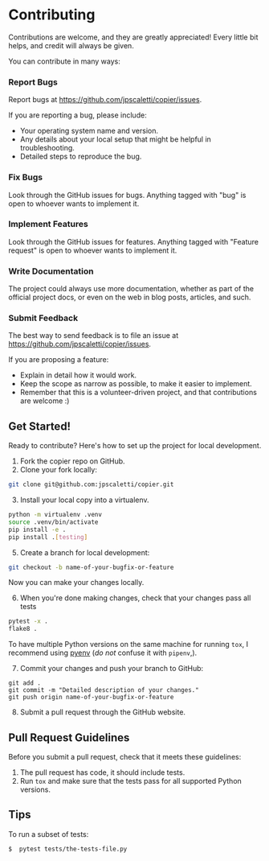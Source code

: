 # Contributing

Contributions are welcome, and they are greatly appreciated! Every
little bit helps, and credit will always be given.

You can contribute in many ways:

### Report Bugs

Report bugs at <https://github.com/jpscaletti/copier/issues>.

If you are reporting a bug, please include:

-   Your operating system name and version.
-   Any details about your local setup that might be helpful in
    troubleshooting.
-   Detailed steps to reproduce the bug.

### Fix Bugs

Look through the GitHub issues for bugs. Anything tagged with "bug" is
open to whoever wants to implement it.

### Implement Features

Look through the GitHub issues for features. Anything tagged with
"Feature request" is open to whoever wants to implement it.

### Write Documentation

The project could always use more documentation, whether as part of the
official project docs, or even on the web in blog posts, articles, and
such.

### Submit Feedback

The best way to send feedback is to file an issue at
<https://github.com/jpscaletti/copier/issues>.

If you are proposing a feature:

-   Explain in detail how it would work.
-   Keep the scope as narrow as possible, to make it easier to implement.
-   Remember that this is a volunteer-driven project, and that
    contributions are welcome :)

## Get Started!

Ready to contribute? Here's how to set up the project for local development.

1.  Fork the copier repo on GitHub.
2.  Clone your fork locally:

```bash
git clone git@github.com:jpscaletti/copier.git
```

3.  Install your local copy into a virtualenv. 

```bash
python -m virtualenv .venv
source .venv/bin/activate
pip install -e .
pip install .[testing]
```

5.  Create a branch for local development:

```bash
git checkout -b name-of-your-bugfix-or-feature
```

Now you can make your changes locally.

6.  When you're done making changes, check that your changes pass all tests

```bash
pytest -x .
flake8 .
```

To have multiple Python versions on the same machine for running `tox`, I recommend
using [pyenv](https://github.com/pyenv/pyenv) (*do not* confuse it with `pipenv`,).

7.  Commit your changes and push your branch to GitHub:

```
git add .
git commit -m "Detailed description of your changes."
git push origin name-of-your-bugfix-or-feature
```

8.  Submit a pull request through the GitHub website.


## Pull Request Guidelines

Before you submit a pull request, check that it meets these guidelines:

1.  The pull request has code, it should include tests.
2.  Run `tox` and make sure that the tests pass for all supported Python
    versions.

## Tips

To run a subset of tests:

    $  pytest tests/the-tests-file.py
